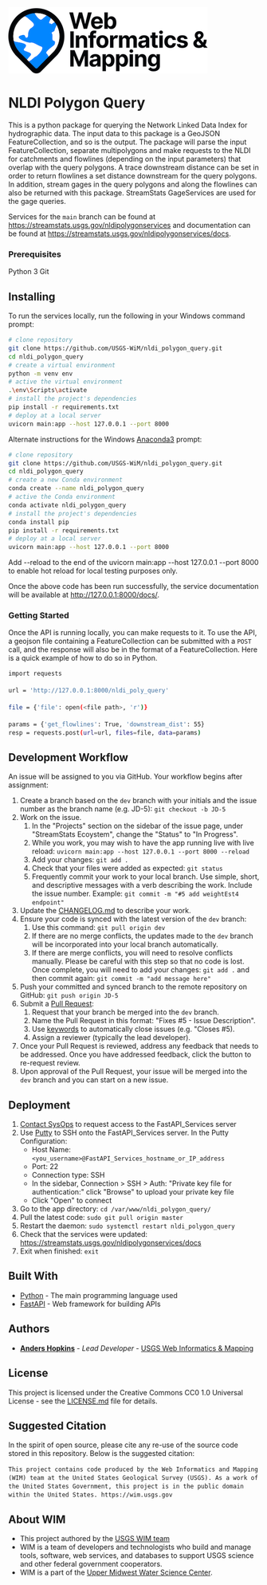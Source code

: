 ![WiM](wim.png)


# NLDI Polygon Query

This is a python package for querying the Network Linked Data Index for hydrographic data. The input data to this package is a GeoJSON FeatureCollection, and so is the output. The package will parse the input FeatureCollection, separate multipolygons and make requests to the NLDI for catchments and flowlines (depending on the input parameters) that overlap with the query polygons. A trace downstream distance can be set in order to return flowlines a set distance downstream for the query polygons. In addition, stream gages in the query polygons and along the flowlines can also be returned with this package. StreamStats GageServices are used for the gage queries.

Services for the `main` branch can be found at https://streamstats.usgs.gov/nldipolygonservices and documentation can be found at https://streamstats.usgs.gov/nldipolygonservices/docs.

### Prerequisites

Python 3
Git

## Installing
To run the services locally, run the following in your Windows command prompt:

```bash
# clone repository
git clone https://github.com/USGS-WiM/nldi_polygon_query.git
cd nldi_polygon_query
# create a virtual environment
python -m venv env
# active the virtual environment
.\env\Scripts\activate
# install the project's dependencies
pip install -r requirements.txt
# deploy at a local server
uvicorn main:app --host 127.0.0.1 --port 8000
```

Alternate instructions for the Windows [Anaconda3](https://docs.anaconda.com/anaconda/install/index.html) prompt:

```bash
# clone repository
git clone https://github.com/USGS-WiM/nldi_polygon_query.git
cd nldi_polygon_query
# create a new Conda environment
conda create --name nldi_polygon_query
# active the Conda environment
conda activate nldi_polygon_query
# install the project's dependencies
conda install pip
pip install -r requirements.txt
# deploy at a local server
uvicorn main:app --host 127.0.0.1 --port 8000
```

Add --reload to the end of the uvicorn main:app --host 127.0.0.1 --port 8000 to enable hot reload for local testing purposes only.

Once the above code has been run successfully, the service documentation will be available at http://127.0.0.1:8000/docs/.
### Getting Started

Once the API is running locally, you can make requests to it. To use the API, a geojson file containing a FeatureCollection can be submitted with a `POST` call, and the response will also be in the format of a FeatureCollection. Here is a quick example of how to do so in Python.

```bash
import requests

url = 'http://127.0.0.1:8000/nldi_poly_query'

file = {'file': open(<file path>, 'r')}

params = {'get_flowlines': True, 'downstream_dist': 55}
resp = requests.post(url=url, files=file, data=params) 
```

## Development Workflow

An issue will be assigned to you via GitHub. Your workflow begins after assignment:
1. Create a branch based on the `dev` branch with your initials and the issue number as the branch name (e.g. JD-5): `git checkout -b JD-5`
3. Work on the issue.
     1. In the "Projects" section on the sidebar of the issue page, under "StreamStats Ecoystem", change the "Status" to "In Progress".
     2. While you work, you may wish to have the app running live with live reload: `uvicorn main:app --host 127.0.0.1 --port 8000 --reload`
     3. Add your changes: `git add .`
     4. Check that your files were added as expected: `git status`
     5. Frequently commit your work to your local branch. Use simple, short, and descriptive messages with a verb describing the work. Include the issue number. Example: `git commit -m "#5 add weightEst4 endpoint"`
4. Update the [CHANGELOG.md](https://github.com/USGS-WiM/nldi_polygon_query/blob/master/CHANGELOG.md) to describe your work.
5. Ensure your code is synced with the latest version of the `dev` branch: 
     1. Use this command: `git pull origin dev`
     2. If there are no merge conflicts, the updates made to the `dev` branch will be incorporated into your local branch automatically.
     3. If there are merge conflicts, you will need to resolve conflicts manually. Please be careful with this step so that no code is lost. Once complete, you will need to add your changes: `git add .` and then commit again: `git commit -m "add message here"`
6. Push your committed and synced branch to the remote repository on GitHub: `git push origin JD-5`
7. Submit a [Pull Request](https://github.com/USGS-WiM/nldi_polygon_query/pulls):
     1. Request that your branch be merged into the `dev` branch.
     2. Name the Pull Request in this format: "Fixes #5 - Issue Description". 
     3. Use [keywords](https://docs.github.com/en/get-started/writing-on-github/working-with-advanced-formatting/using-keywords-in-issues-and-pull-requests) to automatically close issues (e.g. "Closes #5).
     4. Assign a reviewer (typically the lead developer).
8. Once your Pull Request is reviewed, address any feedback that needs to be addressed. Once you have addressed feedback, click the button to re-request review.
9. Upon approval of the Pull Request, your issue will be merged into the `dev` branch and you can start on a new issue.

## Deployment

1. [Contact SysOps](https://github.com/USGS-WiM/wim-infrastructure/issues/new) to request access to the FastAPI_Services server
2. Use [Putty](https://www.putty.org/) to SSH onto the FastAPI_Services server. In the Putty Configuration:
     - Host Name: `<you_username>@FastAPI_Services_hostname_or_IP_address`
     - Port: 22
     - Connection type: SSH
     - In the sidebar, Connection > SSH > Auth: "Private key file for authentication:" click "Browse" to upload your private key file
     - Click "Open" to connect
 3. Go to the app directory: `cd /var/www/nldi_polygon_query/`
 4. Pull the latest code: `sudo git pull origin master`
 5. Restart the daemon: `sudo systemctl restart nldi_polygon_query`
 6. Check that the services were updated: https://streamstats.usgs.gov/nldipolygonservices/docs
 7. Exit when finished: `exit`

## Built With

* [Python](https://www.python.org/) - The main programming language used
* [FastAPI](https://fastapi.tiangolo.com/) - Web framework for building APIs

## Authors

* **[Anders Hopkins](https://github.com/Anders-Hopkins)**  - *Lead Developer* - [USGS Web Informatics & Mapping](https://wim.usgs.gov/)

## License

This project is licensed under the Creative Commons CC0 1.0 Universal License - see the [LICENSE.md](LICENSE.md) file for details.

## Suggested Citation
In the spirit of open source, please cite any re-use of the source code stored in this repository. Below is the suggested citation:

`This project contains code produced by the Web Informatics and Mapping (WIM) team at the United States Geological Survey (USGS). As a work of the United States Government, this project is in the public domain within the United States. https://wim.usgs.gov`

## About WIM
* This project authored by the [USGS WIM team](https://wim.usgs.gov)
* WIM is a team of developers and technologists who build and manage tools, software, web services, and databases to support USGS science and other federal government cooperators.
* WIM is a part of the [Upper Midwest Water Science Center](https://www.usgs.gov/centers/upper-midwest-water-science-center).
